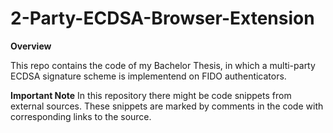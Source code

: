 # 2-Party-ECDSA-Browser-Extension

**Overview**

This repo contains the code of my Bachelor Thesis, in which a multi-party ECDSA signature scheme is implementend on FIDO authenticators.

**Important Note**
In this repository there might be code snippets from external sources. These snippets are marked by comments in the code with corresponding links to the source.
